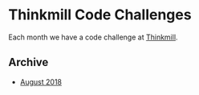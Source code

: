 Thinkmill Code Challenges
=========================

Each month we have a code challenge at [Thinkmill](https://thinkmill.com.au).

## Archive

- [August 2018](201808/)

